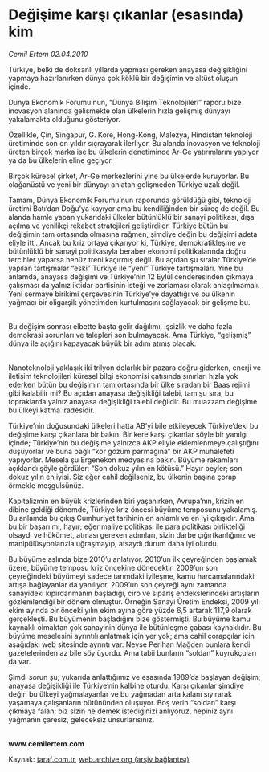 # Değişime karşı çıkanlar (esasında) kim

*Cemil Ertem 02.04.2010*

<div class="yazi"><p>Türkiye, belki de doksanlı yıllarda yapması gereken anayasa değişikliğini yapmaya hazırlanırken dünya çok köklü bir değişimin ve altüst oluşun içinde. </p>
<p>Dünya Ekonomik Forumu’nun, “Dünya Bilişim Teknolojileri” raporu bize inovasyon alanında gelişmekte olan ülkelerin hızla gelişmiş dünyayı yakalamakta olduğunu gösteriyor.</p>
<p>Özellikle, Çin, Singapur, G. Kore, Hong-Kong, Malezya, Hindistan teknoloji üretiminde son on yıldır sıçrayarak ilerliyor. Bu alanda inovasyon ve teknoloji üreten birçok marka ise bu ülkelerin denetiminde Ar-Ge yatırımlarını yapıyor ya da bu ülkelerin eline geçiyor.</p>
<p>Birçok küresel şirket, Ar-Ge merkezlerini yine bu ülkelerde kuruyorlar. Bu olağanüstü ve yeni bir dünyayı anlatan gelişmeden Türkiye uzak değil.</p>
<p>Tamam, Dünya Ekonomik Forumu’nun raporunda görüldüğü gibi, teknoloji üretimi Batı’dan Doğu’ya kayıyor ama bu kendiliğinden bir süreç de değil. Bu alanda hamle yapan yukarıdaki ülkeler bütünlüklü bir sanayi politikası, dışa açılma ve yenilikçi rekabet stratejileri geliştirdiler. Türkiye bütün bu değişimin tam ortasında olmasına rağmen, şimdiye değin bu değişimi adeta eliyle itti. Ancak bu kriz ortaya çıkarıyor ki, Türkiye, demokratikleşme ve bütünlüklü bir sanayi politikasıyla beraber ekonomi politikalarında doğru tercihler yaparsa henüz treni kaçırmış değil. Bu açıdan şu sıralar Türkiye’de yapılan tartışmalar “eski” Türkiye ile “yeni” Türkiye tartışmaları. Yine bu anlamda, anayasa değişimi ve Türkiye’nin 12 Eylül cenderesinden çıkmaya çalışması da yalnız iktidar partisinin isteği ve zorlaması olarak anlaşılmamalı. Yeni sermaye birikimi çerçevesinin Türkiye’ye dayattığı ve bu ülkenin yağmacı bir oligarşik yönetimden kurtulmasını sağlayacak bir gelişme bu.</p>
<p> <br/>Bu değişim sonrası elbette başta gelir dağılımı, işsizlik ve daha fazla demokrasi sorunları ve talepleri son bulmayacak. Ama Türkiye, “gelişmiş” dünya ile açığını kapayacak büyük bir adım atmış olacak.</p>
<p> <br/>Nanoteknoloji yaklaşık iki trilyon dolarlık bir pazara doğru giderken, enerji ve iletişim teknolojileri küresel bilgi ekonomisi çatısında sınırları hızla yok ederken bütün bu değişimin tam ortasında bir ülke sıradan bir Baas rejimi gibi kalabilir mi? Bu açıdan anayasa değişikliği talebi, tam şu sıra, bu topraklarda yalnız anayasa değişikliği talebi değildir. Bu muazzam değişime bu ülkeyi katma iradesidir.</p>
<p>Türkiye’nin doğusundaki ülkeleri hatta AB’yi bile etkileyecek Türkiye’deki bu değişime karşı çıkanlara bir bakın. Bir kere karşı çıkanlar şöyle bir yanılgı içinde; Türkiye’nin bu değişime yalnızca AKP eliyle eklemlenmeye çalıştığını düşüyorlar ve buna bağlı “kör gözüm parmağına” bir AKP muhalefeti yapıyorlar. Mesela şu Ergenekon medyasına bakın. Büyüme rakamları açıklandı şöyle gördüler: “Son dokuz yılın en kötüsü.” Hayır beyler; son dokuz yılın en iyisi. Siz eğer cahil değilseniz, bu ülkenin başına çorap örmekle meşgulsünüz. </p>
<p>Kapitalizmin en büyük krizlerinden biri yaşanırken, Avrupa’nın, krizin en dibine geldiği dönemde, Türkiye kriz öncesi büyüme temposunu yakalamış. Bu anlamda bu çıkış Cumhuriyet tarihinin en anlamlı ve en iyi çıkışıdır. Ama bu bir başarı mı, hayır; eğer maliye politikası ile para politikası birlikteliği olsaydı ve hükümet, atması gereken adımları, sizin darbe çığırtkanlığınız ve manipülüsyonlarızla uğraşmayıp, atsaydı durum daha iyi olurdu.</p>
<p>Bu büyüme aslında bize 2010’u anlatıyor. 2010’un ilk çeyreğinden başlamak üzere, büyüme temposu kriz öncekine dönecektir. 2009’un son çeyreğindeki büyümeyi sadece tarımdaki iyileşme, kamu harcamalarındaki artışa bağlayanlar da yanılıyor. 2009’un son çeyreği aynı zamanda sanayideki kıpırdanmanın başladığı, ciro ve sipariş endekslerindeki artışların gözlemlendiği bir dönem olmuştur. Örneğin Sanayi Üretim Endeksi, 2009 yılı ekim ayında bir önceki yılın ekim ayına göre yüzde 6,5 artarak 117,9 olarak gerçekleşti. Bu büyümenin başladığını bize göstermişti. Bu büyüme kamu kaynaklı olmaktan çok sanayinin dünya ile bütünleşme çabası kaynaklıdır. Bu büyüme meselesini ayrıntılı anlatmak için yer yok; ama cahil çorapçılar için aşağıdaki web sitesinde ayrıntı var. Neyse Perihan Mağden bunlara kendi gazetelerinden az bile söylüyordu. Ama tabii bunların “soldan” kuyrukçuları da var. </p>
<p>Şimdi sorun şu; yukarıda anlattığımız ve esasında 1989’da başlayan değişim; anayasa değişikliği ile Türkiye’nin kalbine oturdu. Karşı çıkanlar şimdiye değin bu ülkeyi yağmalayanlar ve bu yağmadan arta kalanı sıyırarak yaşamaya çalışanların bütününden oluşuyor. Boş verin “soldan” karşı çıkmaya falan; biz sizin ne demek istediğinizi anlıyoruz, hepiniz aynı yağmanın çaresiz, geleceksiz unsurlarısınız.</p><b><br/>www.cemilertem.com</b></div>

Kaynak: [taraf.com.tr](http://taraf.com.tr:80/makale/10723.htm), [web.archive.org (arşiv bağlantısı)](http://web.archive.org/web/20100405192137/http://taraf.com.tr:80/makale/10723.htm)
